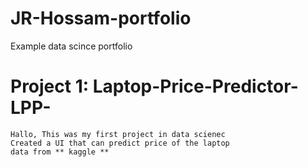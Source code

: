 # JR-Hossam-portfolio
Example data scince portfolio 
# Project 1: Laptop-Price-Predictor-LPP-
```
Hallo, This was my first project in data scienec 
Created a UI that can predict price of the laptop 
data from ** kaggle **

```
